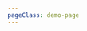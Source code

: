 ```yaml
---
pageClass: demo-page
---
```


<Demo :group="group" :code="code" />

<script>
import group from '../src/grids'
import code from '../src/grids.js.json'

export default {
    data: () => ({group, code})
}
</script>
